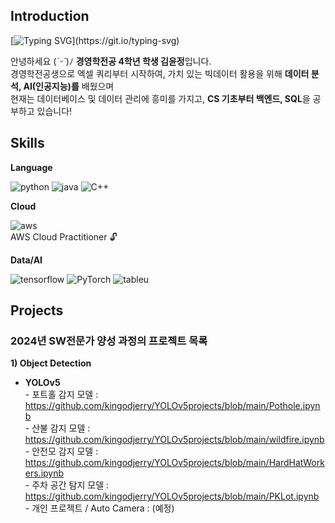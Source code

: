 <div>
  <h2>Introduction</h2>
  
  [![Typing SVG](https://readme-typing-svg.demolab.com?font=Fira+Code&pause=1000&color=000000&random=false&width=435&lines=Hello+world%2C+This+is+JERRY'S+GITHUB!)](https://git.io/typing-svg)
  
  안녕하세요 (*ˊᵕˋ*)ﾉ **경영학전공 4학년 학생 김윤정**입니다. <br>
  경영학전공생으로 엑셀 쿼리부터 시작하여, 가치 있는 빅데이터 활용을 위해 **데이터 분석, AI(인공지능)를** 배웠으며 <br>
  현재는 데이터베이스 및 데이터 관리에 흥미를 가지고, **CS 기초부터 백엔드, SQL**을 공부하고 있습니다!
  
</div>

<div>
  <h2>Skills</h2>
  
  **Language**
  
  ![python](https://img.shields.io/badge/Python-3776AB?style=for-the-badge&logo=python&logoColor=white)
  ![java](https://img.shields.io/badge/Java-ED8B00?style=for-the-badge&logo=openjdk&logoColor=white)
  ![C++](https://img.shields.io/badge/C%2B%2B-00599C?style=for-the-badge&logo=c%2B%2B&logoColor=white)<br>

  **Cloud**
  
  ![aws](https://img.shields.io/badge/Amazon_AWS-232F3E?style=for-the-badge&logo=amazon-aws&logoColor=white) <br>
  AWS Cloud Practitioner :unlock:
 

  **Data/AI**
  
  ![tensorflow](https://img.shields.io/badge/TensorFlow-FF6F00?style=for-the-badge&logo=tensorflow&logoColor=white)
  ![PyTorch](https://img.shields.io/badge/PyTorch-%23EE4C2C.svg?style=for-the-badge&logo=PyTorch&logoColor=white)
  ![tableu](https://img.shields.io/badge/Tableau-E97627?style=for-the-badge&logo=Tableau&logoColor=white) <br>
  
</div>

<div>
  <h2>Projects</h2>
  <h3>2024년 SW전문가 양성 과정의 프로젝트 목록</h3>
  
  **1) Object Detection** <br>
  
  -  **YOLOv5** <br>
    - 포트홀 감지 모델 : https://github.com/kingodjerry/YOLOv5projects/blob/main/Pothole.ipynb <br>
    - 산불 감지 모델 : https://github.com/kingodjerry/YOLOv5projects/blob/main/wildfire.ipynb <br>
    - 안전모 감지 모델 : https://github.com/kingodjerry/YOLOv5projects/blob/main/HardHatWorkers.ipynb <br>
    - 주차 공간 탐지 모델 : https://github.com/kingodjerry/YOLOv5projects/blob/main/PKLot.ipynb <br>
    - 개인 프로젝트 / Auto Camera : (예정)
</div>
